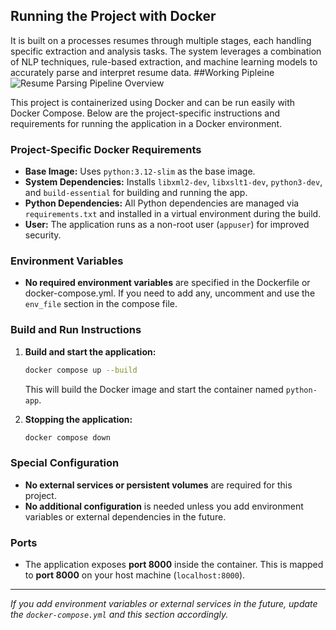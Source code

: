 ## Running the Project with Docker

It is built on a  processes resumes through multiple stages, each handling specific extraction and analysis tasks.
The system leverages a combination of NLP techniques, rule-based extraction, and machine learning models to accurately parse and interpret resume data.
##Working Pipleine
![Resume Parsing Pipeline Overview](https://github.com/user-attachments/assets/1729f552-5995-4b17-8a83-14abd2762800)

This project is containerized using Docker and can be run easily with Docker Compose. Below are the project-specific instructions and requirements for running the application in a Docker environment.

### Project-Specific Docker Requirements
- **Base Image:** Uses `python:3.12-slim` as the base image.
- **System Dependencies:** Installs `libxml2-dev`, `libxslt1-dev`, `python3-dev`, and `build-essential` for building and running the app.
- **Python Dependencies:** All Python dependencies are managed via `requirements.txt` and installed in a virtual environment during the build.
- **User:** The application runs as a non-root user (`appuser`) for improved security.

### Environment Variables
- **No required environment variables** are specified in the Dockerfile or docker-compose.yml. If you need to add any, uncomment and use the `env_file` section in the compose file.

### Build and Run Instructions
1. **Build and start the application:**
   ```sh
   docker compose up --build
   ```
   This will build the Docker image and start the container named `python-app`.

2. **Stopping the application:**
   ```sh
   docker compose down
   ```

### Special Configuration
- **No external services or persistent volumes** are required for this project.
- **No additional configuration** is needed unless you add environment variables or external dependencies in the future.

### Ports
- The application exposes **port 8000** inside the container. This is mapped to **port 8000** on your host machine (`localhost:8000`).

---

*If you add environment variables or external services in the future, update the `docker-compose.yml` and this section accordingly.*
